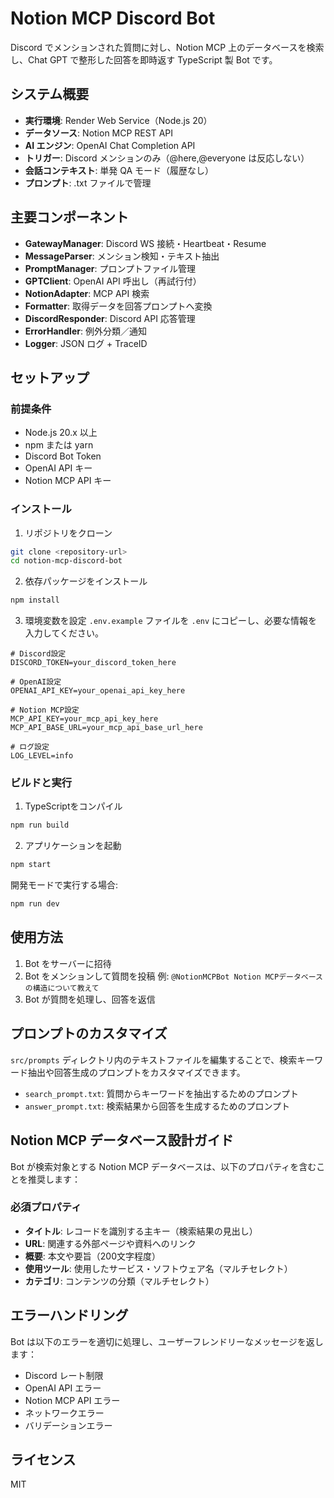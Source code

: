 # Notion MCP Discord Bot

Discord でメンションされた質問に対し、Notion MCP 上のデータベースを検索し、Chat GPT で整形した回答を即時返す TypeScript 製 Bot です。

## システム概要

- **実行環境**: Render Web Service（Node.js 20）
- **データソース**: Notion MCP REST API
- **AI エンジン**: OpenAI Chat Completion API
- **トリガー**: Discord メンションのみ（@here,@everyone は反応しない）
- **会話コンテキスト**: 単発 QA モード（履歴なし）
- **プロンプト**: .txt ファイルで管理

## 主要コンポーネント

- **GatewayManager**: Discord WS 接続・Heartbeat・Resume
- **MessageParser**: メンション検知・テキスト抽出
- **PromptManager**: プロンプトファイル管理
- **GPTClient**: OpenAI API 呼出し（再試行付）
- **NotionAdapter**: MCP API 検索
- **Formatter**: 取得データを回答プロンプトへ変換
- **DiscordResponder**: Discord API 応答管理
- **ErrorHandler**: 例外分類／通知
- **Logger**: JSON ログ + TraceID

## セットアップ

### 前提条件

- Node.js 20.x 以上
- npm または yarn
- Discord Bot Token
- OpenAI API キー
- Notion MCP API キー

### インストール

1. リポジトリをクローン
```bash
git clone <repository-url>
cd notion-mcp-discord-bot
```

2. 依存パッケージをインストール
```bash
npm install
```

3. 環境変数を設定
`.env.example` ファイルを `.env` にコピーし、必要な情報を入力してください。

```
# Discord設定
DISCORD_TOKEN=your_discord_token_here

# OpenAI設定
OPENAI_API_KEY=your_openai_api_key_here

# Notion MCP設定
MCP_API_KEY=your_mcp_api_key_here
MCP_API_BASE_URL=your_mcp_api_base_url_here

# ログ設定
LOG_LEVEL=info
```

### ビルドと実行

1. TypeScriptをコンパイル
```bash
npm run build
```

2. アプリケーションを起動
```bash
npm start
```

開発モードで実行する場合:
```bash
npm run dev
```

## 使用方法

1. Bot をサーバーに招待
2. Bot をメンションして質問を投稿
   例: `@NotionMCPBot Notion MCPデータベースの構造について教えて`
3. Bot が質問を処理し、回答を返信

## プロンプトのカスタマイズ

`src/prompts` ディレクトリ内のテキストファイルを編集することで、検索キーワード抽出や回答生成のプロンプトをカスタマイズできます。

- `search_prompt.txt`: 質問からキーワードを抽出するためのプロンプト
- `answer_prompt.txt`: 検索結果から回答を生成するためのプロンプト

## Notion MCP データベース設計ガイド

Bot が検索対象とする Notion MCP データベースは、以下のプロパティを含むことを推奨します：

### 必須プロパティ
- **タイトル**: レコードを識別する主キー（検索結果の見出し）
- **URL**: 関連する外部ページや資料へのリンク
- **概要**: 本文や要旨（200文字程度）
- **使用ツール**: 使用したサービス・ソフトウェア名（マルチセレクト）
- **カテゴリ**: コンテンツの分類（マルチセレクト）

## エラーハンドリング

Bot は以下のエラーを適切に処理し、ユーザーフレンドリーなメッセージを返します：

- Discord レート制限
- OpenAI API エラー
- Notion MCP API エラー
- ネットワークエラー
- バリデーションエラー

## ライセンス

MIT
